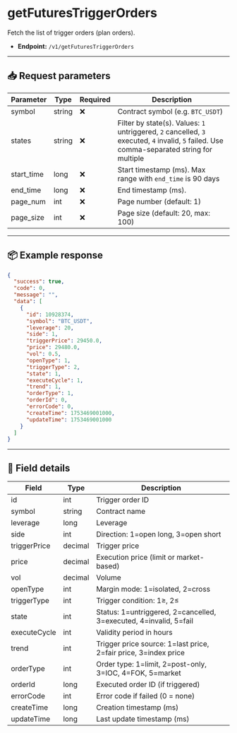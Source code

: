# getFuturesTriggerOrders

Fetch the list of trigger orders (plan orders).

- **Endpoint:** `/v1/getFuturesTriggerOrders`

---

## 📥 Request parameters

| Parameter     | Type   | Required | Description                                                                 |
|---------------|--------|----------|-----------------------------------------------------------------------------|
| symbol        | string | ❌       | Contract symbol (e.g. `BTC_USDT`)                                           |
| states        | string | ❌       | Filter by state(s). Values: `1` untriggered, `2` cancelled, `3` executed, `4` invalid, `5` failed. Use comma-separated string for multiple |
| start_time    | long   | ❌       | Start timestamp (ms). Max range with `end_time` is 90 days                  |
| end_time      | long   | ❌       | End timestamp (ms).                                                        |
| page_num      | int    | ❌      | Page number (default: 1)                                                   |
| page_size     | int    | ❌      | Page size (default: 20, max: 100)                                          |

---

## 📦 Example response

```json
{
  "success": true,
  "code": 0,
  "message": "",
  "data": [
    {
      "id": 10928374,
      "symbol": "BTC_USDT",
      "leverage": 20,
      "side": 1,
      "triggerPrice": 29450.0,
      "price": 29480.0,
      "vol": 0.5,
      "openType": 1,
      "triggerType": 2,
      "state": 1,
      "executeCycle": 1,
      "trend": 1,
      "orderType": 1,
      "orderId": 0,
      "errorCode": 0,
      "createTime": 1753469001000,
      "updateTime": 1753469001000
    }
  ]
}
```

---

## 🧾 Field details

| Field           | Type    | Description                                                               |
|------------------|---------|---------------------------------------------------------------------------|
| id               | int     | Trigger order ID                                                         |
| symbol           | string  | Contract name                                                            |
| leverage         | long    | Leverage                                                                 |
| side             | int     | Direction: 1=open long, 3=open short                                     |
| triggerPrice     | decimal | Trigger price                                                            |
| price            | decimal | Execution price (limit or market-based)                                  |
| vol              | decimal | Volume                                                                   |
| openType         | int     | Margin mode: 1=isolated, 2=cross                                         |
| triggerType      | int     | Trigger condition: 1≥, 2≤                                                |
| state            | int     | Status: 1=untriggered, 2=cancelled, 3=executed, 4=invalid, 5=fail         |
| executeCycle     | int     | Validity period in hours                                                 |
| trend            | int     | Trigger price source: 1=last price, 2=fair price, 3=index price          |
| orderType        | int     | Order type: 1=limit, 2=post-only, 3=IOC, 4=FOK, 5=market                  |
| orderId          | long    | Executed order ID (if triggered)                                         |
| errorCode        | int     | Error code if failed (0 = none)                                          |
| createTime       | long    | Creation timestamp (ms)                                                  |
| updateTime       | long    | Last update timestamp (ms)                                               |
